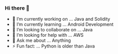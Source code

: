 ### Hi there 👋

- 🔭 I’m currently working on ... Java and Solidity
- 🌱 I’m currently learning ... Android Development
- 👯 I’m looking to collaborate on ... Java
- 🤔 I’m looking for help with ... AWS
- 💬 Ask me about ... Anything
- ⚡ Fun fact: ... Python is older than Java
